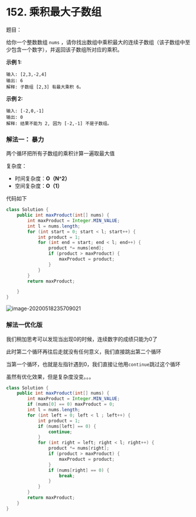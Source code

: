 # 152. 乘积最大子数组

题目：


给你一个整数数组 `nums` ，请你找出数组中乘积最大的连续子数组（该子数组中至少包含一个数字），并返回该子数组所对应的乘积。

 

**示例 1:**

```
输入: [2,3,-2,4]
输出: 6
解释: 子数组 [2,3] 有最大乘积 6。
```

**示例 2:**

```
输入: [-2,0,-1]
输出: 0
解释: 结果不能为 2, 因为 [-2,-1] 不是子数组。
```

### 解法一： 暴力

两个循环把所有子数组的乘积计算一遍取最大值

复杂度：

- 时间复杂度：**O（N^2）**
- 空间复杂度：**O（1）**

代码如下

```java
class Solution {
    public int maxProduct(int[] nums) {
        int maxProduct = Integer.MIN_VALUE;
        int l = nums.length;
        for (int start = 0; start < l; start++) {
            int product = 1;
            for (int end = start; end < l; end++) {
                product *= nums[end];
                if (product > maxProduct) {
                    maxProduct = product;
                }
            }
        }
        return maxProduct;

    }
}
```

![image-20200518235709021](C:\Users\chen\AppData\Roaming\Typora\typora-user-images\image-20200518235709021.png)

### 解法一优化版

我们稍加思考可以发现当出现0的时候，连续数字的成绩只能为0了

此时第二个循环再往后走就没有任何意义，我们直接跳出第二个循环

当第一个循环，也就是左指针遇到0，我们直接让他用`continue`跳过这个循环

虽然有优化效果，但是复杂度没变。。。

```java
class Solution {
    public int maxProduct(int[] nums) {
        int maxProduct = Integer.MIN_VALUE;
        if (nums[0] == 0) maxProduct = 0;
        int l = nums.length;
        for (int left = 0; left < l ; left++) {
            int product = 1;
            if (nums[left] == 0) {
                continue;
            }
            for (int right = left; right < l; right++) {
                product *= nums[right];
                if (product > maxProduct) {
                    maxProduct = product;
                }
                if (nums[right] == 0) {
                    break;
                }
            }
        }
        return maxProduct;
    }
}
```

